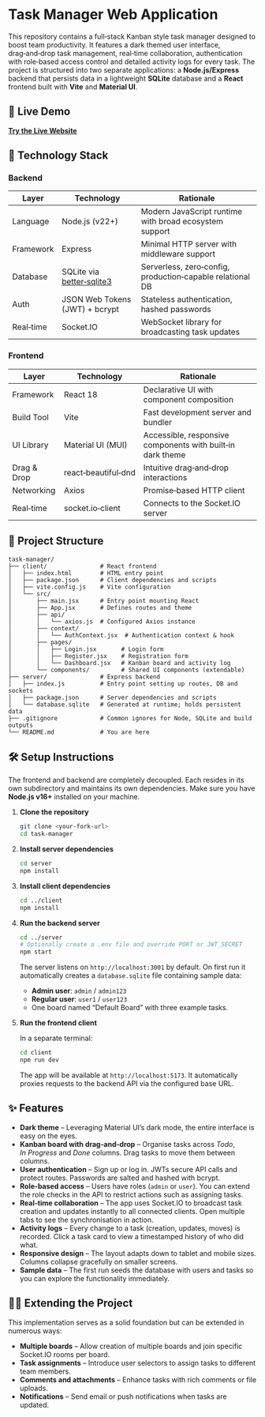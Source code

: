 # Task Manager Web Application

This repository contains a full‑stack Kanban style task manager designed to boost team productivity. It features a dark themed user interface, drag‑and‑drop task management, real‑time collaboration, authentication with role‑based access control and detailed activity logs for every task. The project is structured into two separate applications: a **Node.js/Express** backend that persists data in a lightweight **SQLite** database and a **React** frontend built with **Vite** and **Material UI**.

## 🌟 Live Demo

**[Try the Live Website](https://taskmanagerwebsite.abacusai.app/)**

## 🚀 Technology Stack

### Backend

| Layer        | Technology                              | Rationale                                                  |
|--------------|------------------------------------------|------------------------------------------------------------|
| Language     | Node.js (v22+)                          | Modern JavaScript runtime with broad ecosystem support     |
| Framework    | Express                                  | Minimal HTTP server with middleware support                |
| Database     | SQLite via [better‑sqlite3](https://github.com/WiseLibs/better-sqlite3) | Serverless, zero‑config, production‑capable relational DB   |
| Auth         | JSON Web Tokens (JWT) + bcrypt          | Stateless authentication, hashed passwords                 |
| Real‑time    | Socket.IO                               | WebSocket library for broadcasting task updates            |

### Frontend

| Layer       | Technology                        | Rationale                                                    |
|-------------|------------------------------------|--------------------------------------------------------------|
| Framework   | React 18                          | Declarative UI with component composition                    |
| Build Tool  | Vite                              | Fast development server and bundler                          |
| UI Library  | Material UI (MUI)                 | Accessible, responsive components with built‑in dark theme    |
| Drag & Drop | react‑beautiful‑dnd               | Intuitive drag‑and‑drop interactions                        |
| Networking  | Axios                             | Promise‑based HTTP client                                    |
| Real‑time   | socket.io‑client                  | Connects to the Socket.IO server                             |

## 📂 Project Structure

```
task-manager/
├── client/               # React frontend
│   ├── index.html        # HTML entry point
│   ├── package.json      # Client dependencies and scripts
│   ├── vite.config.js    # Vite configuration
│   └── src/
│       ├── main.jsx      # Entry point mounting React
│       ├── App.jsx       # Defines routes and theme
│       ├── api/
│       │   └── axios.js  # Configured Axios instance
│       ├── context/
│       │   └── AuthContext.jsx  # Authentication context & hook
│       ├── pages/
│       │   ├── Login.jsx       # Login form
│       │   ├── Register.jsx    # Registration form
│       │   └── Dashboard.jsx   # Kanban board and activity log
│       └── components/         # Shared UI components (extendable)
├── server/               # Express backend
│   ├── index.js          # Entry point setting up routes, DB and sockets
│   ├── package.json      # Server dependencies and scripts
│   └── database.sqlite   # Generated at runtime; holds persistent data
├── .gitignore            # Common ignores for Node, SQLite and build outputs
└── README.md             # You are here
```

## 🛠️ Setup Instructions

The frontend and backend are completely decoupled. Each resides in its own subdirectory and maintains its own dependencies. Make sure you have **Node.js v16+** installed on your machine.

1. **Clone the repository**

   ```bash
   git clone <your-fork-url>
   cd task-manager
   ```

2. **Install server dependencies**

   ```bash
   cd server
   npm install
   ```

3. **Install client dependencies**

   ```bash
   cd ../client
   npm install
   ```

4. **Run the backend server**

   ```bash
   cd ../server
   # Optionally create a .env file and override PORT or JWT_SECRET
   npm start
   ```

   The server listens on `http://localhost:3001` by default. On first run it automatically creates a `database.sqlite` file containing sample data:

   - **Admin user**: `admin` / `admin123`
   - **Regular user**: `user1` / `user123`
   - One board named “Default Board” with three example tasks.

5. **Run the frontend client**

   In a separate terminal:

   ```bash
   cd client
   npm run dev
   ```

   The app will be available at `http://localhost:5173`. It automatically proxies requests to the backend API via the configured base URL.

## ✨ Features

* **Dark theme** – Leveraging Material UI’s dark mode, the entire interface is easy on the eyes.
* **Kanban board with drag‑and‑drop** – Organise tasks across *Todo*, *In Progress* and *Done* columns. Drag tasks to move them between columns.
* **User authentication** – Sign up or log in. JWTs secure API calls and protect routes. Passwords are salted and hashed with bcrypt.
* **Role‑based access** – Users have roles (`admin` or `user`). You can extend the role checks in the API to restrict actions such as assigning tasks.
* **Real‑time collaboration** – The app uses Socket.IO to broadcast task creation and updates instantly to all connected clients. Open multiple tabs to see the synchronisation in action.
* **Activity logs** – Every change to a task (creation, updates, moves) is recorded. Click a task card to view a timestamped history of who did what.
* **Responsive design** – The layout adapts down to tablet and mobile sizes. Columns collapse gracefully on smaller screens.
* **Sample data** – The first run seeds the database with users and tasks so you can explore the functionality immediately.

## 🧑‍💻 Extending the Project

This implementation serves as a solid foundation but can be extended in numerous ways:

* **Multiple boards** – Allow creation of multiple boards and join specific Socket.IO rooms per board.
* **Task assignments** – Introduce user selectors to assign tasks to different team members.
* **Comments and attachments** – Enhance tasks with rich comments or file uploads.
* **Notifications** – Send email or push notifications when tasks are updated.

